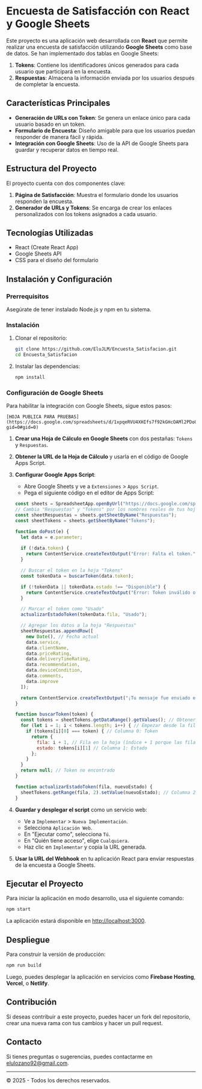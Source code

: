 # Encuesta de Satisfacción con React y Google Sheets

Este proyecto es una aplicación web desarrollada con **React** que permite realizar una encuesta de satisfacción utilizando **Google Sheets** como base de datos. Se han implementado dos tablas en Google Sheets:

1. **Tokens**: Contiene los identificadores únicos generados para cada usuario que participará en la encuesta.
2. **Respuestas**: Almacena la información enviada por los usuarios después de completar la encuesta.

## Características Principales

- **Generación de URLs con Token**: Se genera un enlace único para cada usuario basado en un token.
- **Formulario de Encuesta**: Diseño amigable para que los usuarios puedan responder de manera fácil y rápida.
- **Integración con Google Sheets**: Uso de la API de Google Sheets para guardar y recuperar datos en tiempo real.

## Estructura del Proyecto

El proyecto cuenta con dos componentes clave:

1. **Página de Satisfacción**: Muestra el formulario donde los usuarios responden la encuesta.
2. **Generador de URLs y Tokens**: Se encarga de crear los enlaces personalizados con los tokens asignados a cada usuario.

## Tecnologías Utilizadas

- React (Create React App)
- Google Sheets API
- CSS para el diseño del formulario

## Instalación y Configuración

### Prerrequisitos

Asegúrate de tener instalado Node.js y npm en tu sistema.

### Instalación
1. Clonar el repositorio:
   ```bash
   git clone https://github.com/EluJLM/Encuesta_Satisfacion.git
   cd Encuesta_Satisfacion
   ```
2. Instalar las dependencias:
   ```bash
   npm install
   ```

### Configuración de Google Sheets

Para habilitar la integración con Google Sheets, sigue estos pasos:

  ```
  [HOJA PUBLICA PARA PRUEBAS](https://docs.google.com/spreadsheets/d/1xpqeRVU4XHIfs7f92kGHcOAMl2PDoUVF2HvlSP3i7aU/edit?gid=0#gid=0)
  ```
   
1. **Crear una Hoja de Cálculo en Google Sheets** con dos pestañas: `Tokens` y `Respuestas`.
2. **Obtener la URL de la Hoja de Cálculo** y usarla en el código de Google Apps Script.
3. **Configurar Google Apps Script**:
   - Abre Google Sheets y ve a `Extensiones` > `Apps Script`.
   - Pega el siguiente código en el editor de Apps Script:

   ```javascript
   const sheets = SpreadsheetApp.openByUrl("https://docs.google.com/spreadsheets/d/1xpqeRVU4XHIfs7f92kGHcOAMl2PDoUVF2HvlSP3i7aU/edit?gid=0#gid=0");
   // Cambia "Respuestas" y "Tokens" por los nombres reales de tus hojas si son diferentes.
   const sheetRespuestas = sheets.getSheetByName("Respuestas");
   const sheetTokens = sheets.getSheetByName("Tokens");

   function doPost(e) {
     let data = e.parameter;
     
     if (!data.token) {
       return ContentService.createTextOutput("Error: Falta el token.").setMimeType(ContentService.MimeType.TEXT);
     }

     // Buscar el token en la hoja "Tokens"
     const tokenData = buscarToken(data.token);

     if (!tokenData || tokenData.estado !== "Disponible") {
       return ContentService.createTextOutput("Error: Token inválido o ya utilizado.").setMimeType(ContentService.MimeType.TEXT);
     }

     // Marcar el token como "Usado"
     actualizarEstadoToken(tokenData.fila, "Usado");

     // Agregar los datos a la hoja "Respuestas"
     sheetRespuestas.appendRow([
       new Date(), // Fecha actual
       data.service,
       data.clientName,
       data.priceRating,
       data.deliveryTimeRating,
       data.recommendation,
       data.deviceCondition,
       data.comments,
       data.improve
     ]);

     return ContentService.createTextOutput("¡Tu mensaje fue enviado exitosamente a la base de datos de Google Sheets!").setMimeType(ContentService.MimeType.TEXT);
   }

   function buscarToken(token) {
     const tokens = sheetTokens.getDataRange().getValues(); // Obtener todos los datos de la hoja "Tokens"
     for (let i = 1; i < tokens.length; i++) { // Empezar desde la fila 1 (asumiendo que la fila 0 son encabezados)
       if (tokens[i][0] === token) { // Columna 0: Token
         return { 
           fila: i + 1, // Fila en la hoja (índice + 1 porque las filas en Apps Script empiezan en 1)
           estado: tokens[i][1] // Columna 1: Estado
         };
       }
     }
     return null; // Token no encontrado
   }

   function actualizarEstadoToken(fila, nuevoEstado) {
     sheetTokens.getRange(fila, 2).setValue(nuevoEstado); // Columna 2: Estado
   }
   ```

4. **Guardar y desplegar el script** como un servicio web:
   - Ve a `Implementar` > `Nueva Implementación`.
   - Selecciona `Aplicación Web`.
   - En "Ejecutar como", selecciona `Tú`.
   - En "Quién tiene acceso", elige `Cualquiera`.
   - Haz clic en `Implementar` y copia la URL generada.

5. **Usar la URL del Webhook** en tu aplicación React para enviar respuestas de la encuesta a Google Sheets.

## Ejecutar el Proyecto

Para iniciar la aplicación en modo desarrollo, usa el siguiente comando:
```bash
npm start
```
La aplicación estará disponible en [http://localhost:3000](http://localhost:3000).

## Despliegue
Para construir la versión de producción:
```bash
npm run build
```
Luego, puedes desplegar la aplicación en servicios como **Firebase Hosting**, **Vercel**, o **Netlify**.

## Contribución
Si deseas contribuir a este proyecto, puedes hacer un fork del repositorio, crear una nueva rama con tus cambios y hacer un pull request.

## Contacto
Si tienes preguntas o sugerencias, puedes contactarme en [elulozano92@gmail.com](mailto:elulozano92@gmail.com).

---
© 2025 - Todos los derechos reservados.

